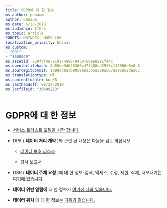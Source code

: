 ```yaml
---
title: GDPR에 대 한 정보
ms.author: pebaum
author: pebaum
ms.date: 6/28/2018
ms.audience: ITPro
ms.topic: article
ROBOTS: NOINDEX, NOFOLLOW
localization_priority: Normal
ms.custom:
- "891"
- "1600049"
ms.assetid: 729fdf4e-810a-4a99-9438-60ae8291fe4c
ms.openlocfilehash: 5d65ee9d648360c47f400ed2935c118086e8e0c8
ms.sourcegitcommit: 1d98db8acb9959aba3b5e308a567ade6b62da56c
ms.translationtype: MT
ms.contentlocale: ko-KR
ms.lasthandoff: 08/22/2019
ms.locfileid: "36499213"
---
```

# <a name="information-about-gdpr"></a>GDPR에 대 한 정보

- [서비스 트러스트 포털을 시작 합니다.](https://servicetrust.microsoft.com/ViewPage/GDPRGetStarted)

- DPA ( **데이터 처리 계약** )와 관련 된 내용은 다음을 검토 하십시오.

  - [데이터 보호 리소스](https://servicetrust.microsoft.com/ViewPage/TrustDocuments)

  - [감사 보고서](https://servicetrust.microsoft.com/ViewPage/MSComplianceGuide)

- DSR ( **데이터 주체 요청** )에 대 한 정보-검색, 액세스, 수정, 제한, 삭제, 내보내기는 [여기에 있습니다.](https://docs.microsoft.com/microsoft-365/compliance/gdpr-dsr-office365)

- **데이터 위반 알림에** 대 한 정보가 [여기에 나와 있습니다.](https://servicetrust.microsoft.com/ViewPage/GDPRBreach)

- **데이터 위치** 에 대 한 정보는 [다음과 같습니다.](https://products.office.com/where-is-your-data-located?ms.officeurl=datamaps&amp;geo=All#All)
